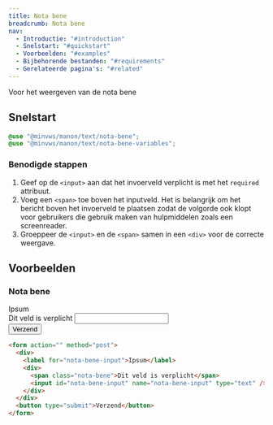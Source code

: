 ```yaml
---
title: Nota bene
breadcrumb: Nota bene
nav:
  - Introductie: "#introduction"
  - Snelstart: "#quickstart"
  - Voorbeelden: "#examples"
  - Bijbehorende bestanden: "#requirements"
  - Gerelateerde pagina's: "#related"
---
```


<p class="introduction">Voor het weergeven van de nota bene</p>

<h2 id="quickstart">Snelstart</h2>

```scss
@use "@minvws/manon/text/nota-bene";
@use "@minvws/manon/text/nota-bene-variables";
```

### Benodigde stappen

1.  Geef op de `<input>` aan dat het invoerveld verplicht is met het `required`
    attribuut.
2.  Voeg een `<span>` toe boven het inputveld. Het is belangrijk om het bericht
    boven het invoerveld te plaatsen zodat de volgorde ook klopt voor gebruikers
    die gebruik maken van hulpmiddelen zoals een screenreader.
3.  Groeppeer de `<input>` en de `<span>` samen in een `<div>` voor de correcte
    weergave.

<h2 id="examples">Voorbeelden</h2>

### Nota bene

<form action="" method="post">
  <div>
    <label for="nota-bene-input">Ipsum</label>
    <div>
      <span class="nota-bene">Dit veld is verplicht</span>
      <input id="nota-bene-input" name="nota-bene-input" type="text" />
    </div>
  </div>
  <button type="submit">Verzend</button>
</form>

```html
<form action="" method="post">
  <div>
    <label for="nota-bene-input">Ipsum</label>
    <div>
      <span class="nota-bene">Dit veld is verplicht</span>
      <input id="nota-bene-input" name="nota-bene-input" type="text" />
    </div>
  </div>
  <button type="submit">Verzend</button>
</form>
```

